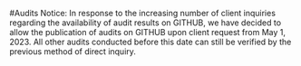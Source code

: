 #Audits 
Notice: In response to the increasing number of client inquiries regarding the availability of audit results on GITHUB, 
we have decided to allow the publication of audits on GITHUB upon client request from May 1, 2023. 
All other audits conducted before this date can still be verified by the previous method of direct inquiry.




